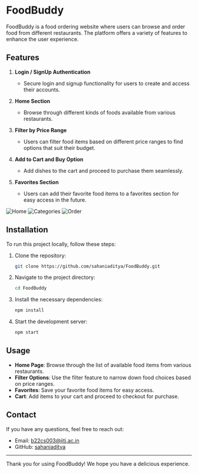 # FoodBuddy

FoodBuddy is a food ordering website where users can browse and order food from different restaurants. The platform offers a variety of features to enhance the user experience.

## Features

1. **Login / SignUp Authentication**
    - Secure login and signup functionality for users to create and access their accounts.

2. **Home Section**
    - Browse through different kinds of foods available from various restaurants.

3. **Filter by Price Range**
    - Users can filter food items based on different price ranges to find options that suit their budget.

4. **Add to Cart and Buy Option**
    - Add dishes to the cart and proceed to purchase them seamlessly.

5. **Favorites Section**
    - Users can add their favorite food items to a favorites section for easy access in the future.
  

![Home](https://github.com/sahaniaditya/FoodBuddy/blob/eae0deb491fefc422e737780a432c3ccc97f0611/Screenshot%202024-07-09%20085223.png)
![Categories](https://github.com/sahaniaditya/FoodBuddy/blob/e078db69160cda8570b96945d315ff0897ae5b2e/Screenshot%202024-07-09%20085530.png)
![Order](https://github.com/sahaniaditya/FoodBuddy/blob/accdfcfed9e579019885dd2d618f6298e50b024c/Screenshot%202024-07-09%20085553.png)

## Installation

To run this project locally, follow these steps:

1. Clone the repository:
    ```bash
    git clone https://github.com/sahaniaditya/FoodBuddy.git
    ```

2. Navigate to the project directory:
    ```bash
    cd FoodBuddy
    ```

3. Install the necessary dependencies:
    ```bash
    npm install
    ```

4. Start the development server:
    ```bash
    npm start
    ```

## Usage

- **Home Page**: Browse through the list of available food items from various restaurants.
- **Filter Options**: Use the filter feature to narrow down food choices based on price ranges.
- **Favorites**: Save your favorite food items for easy access.
- **Cart**: Add items to your cart and proceed to checkout for purchase.


## Contact

If you have any questions, feel free to reach out:

- Email: [b22cs003@iitj.ac.in](mailto:b22cs003@iitj.ac.in)
- GitHub: [sahaniaditya](https://github.com/sahaniaditya)

---

Thank you for using FoodBuddy! We hope you have a delicious experience.
